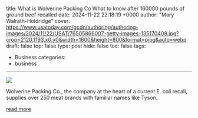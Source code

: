 title: What is Wolverine Packing Co What to know after 160000 pounds of ground beef recalled
date: 2024-11-22 22:18:19 +0000
author: "Mary Walrath-Holdridge"
cover: https://www.usatoday.com/gcdn/authoring/authoring-images/2024/11/22/USAT/76505866007-getty-images-135170408.jpg?crop=2120,1193,x0,y0&width=1600&height=800&format=pjpg&auto=webp
draft: false
top: false
type: post
hide: false
toc: false
tags:
  - Business
categories:
  - business
---

![](https://www.usatoday.com/gcdn/authoring/authoring-images/2024/11/22/USAT/76505866007-getty-images-135170408.jpg?crop=2120,1193,x0,y0&width=1600&height=800&format=pjpg&auto=webp)

Wolverine Packing Co., the company at the heart of a current E. coli recall, supplies over 250 meat brands with familiar names like Tyson.

[read more](https://www.usatoday.com/story/money/2024/11/22/wolverine-packing-co-detroit-ground-beef-recall/76500318007/)
